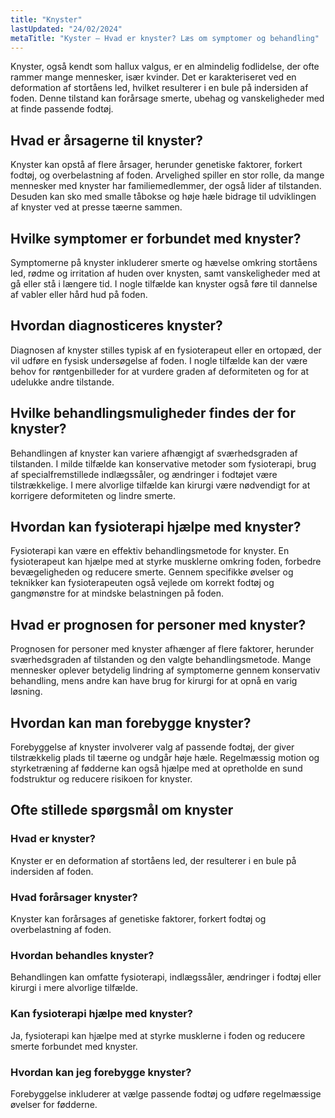 ```yaml
---
title: "Knyster"
lastUpdated: "24/02/2024"
metaTitle: "Kyster – Hvad er knyster? Læs om symptomer og behandling"
---
```


Knyster, også kendt som hallux valgus, er en almindelig fodlidelse, der ofte rammer mange mennesker, især kvinder. Det er karakteriseret ved en deformation af stortåens led, hvilket resulterer i en bule på indersiden af foden. Denne tilstand kan forårsage smerte, ubehag og vanskeligheder med at finde passende fodtøj.

## Hvad er årsagerne til knyster?

Knyster kan opstå af flere årsager, herunder genetiske faktorer, forkert fodtøj, og overbelastning af foden. Arvelighed spiller en stor rolle, da mange mennesker med knyster har familiemedlemmer, der også lider af tilstanden. Desuden kan sko med smalle tåbokse og høje hæle bidrage til udviklingen af knyster ved at presse tæerne sammen.

## Hvilke symptomer er forbundet med knyster?

Symptomerne på knyster inkluderer smerte og hævelse omkring stortåens led, rødme og irritation af huden over knysten, samt vanskeligheder med at gå eller stå i længere tid. I nogle tilfælde kan knyster også føre til dannelse af vabler eller hård hud på foden.

## Hvordan diagnosticeres knyster?

Diagnosen af knyster stilles typisk af en fysioterapeut eller en ortopæd, der vil udføre en fysisk undersøgelse af foden. I nogle tilfælde kan der være behov for røntgenbilleder for at vurdere graden af deformiteten og for at udelukke andre tilstande.

## Hvilke behandlingsmuligheder findes der for knyster?

Behandlingen af knyster kan variere afhængigt af sværhedsgraden af tilstanden. I milde tilfælde kan konservative metoder som fysioterapi, brug af specialfremstillede indlægssåler, og ændringer i fodtøjet være tilstrækkelige. I mere alvorlige tilfælde kan kirurgi være nødvendigt for at korrigere deformiteten og lindre smerte.

## Hvordan kan fysioterapi hjælpe med knyster?

Fysioterapi kan være en effektiv behandlingsmetode for knyster. En fysioterapeut kan hjælpe med at styrke musklerne omkring foden, forbedre bevægeligheden og reducere smerte. Gennem specifikke øvelser og teknikker kan fysioterapeuten også vejlede om korrekt fodtøj og gangmønstre for at mindske belastningen på foden.

## Hvad er prognosen for personer med knyster?

Prognosen for personer med knyster afhænger af flere faktorer, herunder sværhedsgraden af tilstanden og den valgte behandlingsmetode. Mange mennesker oplever betydelig lindring af symptomerne gennem konservativ behandling, mens andre kan have brug for kirurgi for at opnå en varig løsning.

## Hvordan kan man forebygge knyster?

Forebyggelse af knyster involverer valg af passende fodtøj, der giver tilstrækkelig plads til tæerne og undgår høje hæle. Regelmæssig motion og styrketræning af fødderne kan også hjælpe med at opretholde en sund fodstruktur og reducere risikoen for knyster.

## Ofte stillede spørgsmål om knyster

### Hvad er knyster?

Knyster er en deformation af stortåens led, der resulterer i en bule på indersiden af foden.

### Hvad forårsager knyster?

Knyster kan forårsages af genetiske faktorer, forkert fodtøj og overbelastning af foden.

### Hvordan behandles knyster?

Behandlingen kan omfatte fysioterapi, indlægssåler, ændringer i fodtøj eller kirurgi i mere alvorlige tilfælde.

### Kan fysioterapi hjælpe med knyster?

Ja, fysioterapi kan hjælpe med at styrke musklerne i foden og reducere smerte forbundet med knyster.

### Hvordan kan jeg forebygge knyster?

Forebyggelse inkluderer at vælge passende fodtøj og udføre regelmæssige øvelser for fødderne.